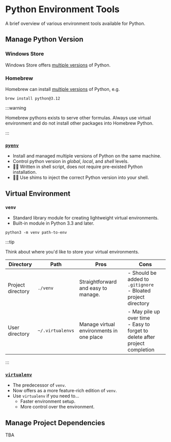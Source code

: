 # Python Environment Tools

A brief overview of various environment tools available for Python.

## Manage Python Version

### Windows Store

Windows Store offers [multiple versions](https://apps.microsoft.com/search?query=Python) of Python.

### Homebrew

Homebrew can install [multiple versions](https://formulae.brew.sh/formula/) of Python, e.g.

```shell
brew install python@3.12
```

:::warning

Homebrew pythons exists to serve other formulas. Always use virtual environment and do not install other packages into Homebrew Python.

:::

### [`pyenv`](https://github.com/pyenv/pyenv)

- Install and managed multiple versions of Python on the same machine.
- Control python version in _global_, _local_, and _shell_ levels.
- 👍🏻 Written in shell script, does not require pre-existed Python installation.
- 👎🏻 Use shims to inject the correct Python version into your shell.

## Virtual Environment

### `venv`

- Standard library module for creating lightweight virtual environments.
- Built-in module in Python 3.3 and later.

```shell
python3 -m venv path-to-env
```

:::tip

Think about where you'd like to store your virtual environments.

| Directory         | Path             | Pros                                     | Cons                                                                            |
| ----------------- | ---------------- | ---------------------------------------- | ------------------------------------------------------------------------------- |
| Project directory | `./venv`         | Straightforward and easy to manage.      | - Should be added to `.gitignore`<br/>- Bloated project directory               |
| User directory    | `~/.virtualenvs` | Manage virtual environments in one place | - May pile up over time<br/>- Easy to forget to delete after project completion |

:::

### [`virtualenv`](https://github.com/pypa/virtualenv)

- The predecessor of `venv`.
- Now offers as a more feature-rich edition of `venv`.
- Use `virtualenv` if you need to...
  - Faster environment setup.
  - More control over the environment.

## Manage Project Dependencies

TBA
